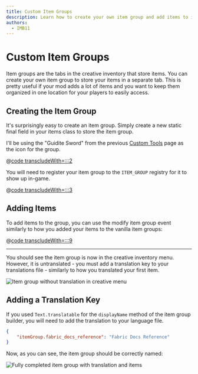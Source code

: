 ```yaml
---
title: Custom Item Groups
description: Learn how to create your own item group and add items to it.
authors:
  - IMB11
---
```


# Custom Item Groups

Item groups are the tabs in the creative inventory that store items. You can create your own item group to store your items in a separate tab. This is pretty useful if your mod adds a lot of items and you want to keep them organized in one location for your players to easily access.

## Creating the Item Group

It's surprisingly easy to create an item group. Simply create a new static final field in your items class to store the item group.

I'll be using the "Guidite Sword" from the previous [Custom Tools](./custom-tools.md) page as the icon for the group.

@[code transcludeWith=:::2](@/reference/latest/src/main/java/com/example/docs/item/FabricDocsReferenceItems.java)

You will need to register your item group to the `ITEM_GROUP` registry for it to show up in-game.

@[code transcludeWith=:::3](@/reference/latest/src/main/java/com/example/docs/item/FabricDocsReferenceItems.java)

## Adding Items

To add items to the group, you can use the modify item group event similarly to how you added your items to the vanilla item groups:

@[code transcludeWith=:::9](@/reference/latest/src/main/java/com/example/docs/item/ModItems.java)

<hr />

You should see the item group is now in the creative inventory menu. However, it is untranslated - you must add a translation key to your translations file - similarly to how you translated your first item.

![Item group without translation in creative menu](/assets/develop/items/itemgroups_0.png)

## Adding a Translation Key

If you used `Text.translatable` for the `displayName` method of the item group builder, you will need to add the translation to your language file.

```json
{
    "itemGroup.fabric_docs_reference": "Fabric Docs Reference"
}
```

Now, as you can see, the item group should be correctly named:

![Fully completed item group with translation and items](/assets/develop/items/itemgroups_1.png)
